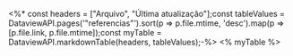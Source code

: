 <%* const headers = ["Arquivo", "Última atualização"];const tableValues = DataviewAPI.pages('"referencias"').sort(p => p.file.mtime, 'desc').map(p =>[p.file.link, p.file.mtime]);const myTable = DataviewAPI.markdownTable(headers, tableValues);-%> <% myTable %>